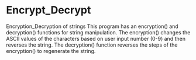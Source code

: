 # Encrypt_Decrypt
Encryption_Decryption of strings
This program has an encryption() and decryption() functions for string manipulation.  The encryption() changes the ASCII values of the characters
based on user input number (0-9) and then reverses the string. The decryption() function reverses the steps of the encryption() to regenerate the string.

